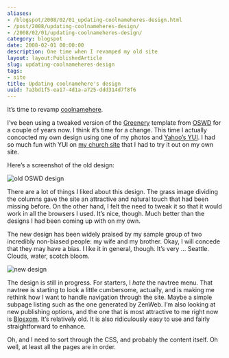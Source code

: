 ```yaml
---
aliases:
- /blogspot/2008/02/01_updating-coolnameheres-design.html
- /post/2008/updating-coolnameheres-design/
- /2008/02/01/updating-coolnameheres-design/
category: blogspot
date: 2008-02-01 00:00:00
description: One time when I revamped my old site
layout: layout:PublishedArticle
slug: updating-coolnameheres-design
tags:
- site
title: Updating coolnamehere's design
uuid: 7a3bd1f5-ea17-4d1a-a725-ddd314d7f8f6
---
```


It’s time to revamp [coolnamehere](/categories/coolnamehere/).

I’ve been using a tweaked version of the
[Greenery](http://www.oswd.org/design/information/id/2448) template from
[OSWD](http://oswd.org) for a couple of years now. I think it’s time for
a change. This time I actually concocted my own design using one of my
photos and [Yahoo’s YUI](http://developer.yahoo.com/yui). I had so much
fun with YUI on [my church site](http://greenlakeumc.org) that I had to
try it out on my own site.

Here’s a screenshot of the old design:

![old OSWD design](coolnamehere-20080128.png)

There are a lot of things I liked about this design. The grass image
dividing the columns gave the site an attractive and natural touch that
had been missing before. On the other hand, I felt the need to tweak it
so that it would work in all the browsers I used. It’s nice, though.
Much better than the designs I had been coming up with on my own.

The new design has been widely praised by my sample group of two
incredibly non-biased people: my wife and my brother. Okay, I will
concede that they may have a bias. I like it in general, though. It’s
very … Seattle. Clouds, water, scotch bloom.

![new design](coolnamehere-2008-0128-2.png)

The design is still in progress. For starters, I *hate* the navtree
menu. That navtree is starting to look a little cumbersome, actually,
and is making me rethink how I want to handle navigation through the
site. Maybe a simple subpage listing such as the one generated by
ZenWeb. I’m also looking at new publishing options, and the one that is
most attractive to me right now is [Blosxom](http://www.blosxom.com).
It’s relatively old. It is also ridiculously easy to use and fairly
straightforward to enhance.

Oh, and I need to sort through the CSS, and probably the content itself.
Oh well, at least all the pages are in order.